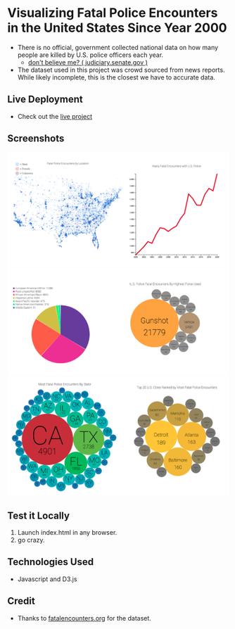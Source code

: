 # Visualizing Fatal Police Encounters in the United States Since Year 2000
- There is no official, government collected national data on how many people are killed by U.S. police officers each year.
  * [don't believe me? ( judiciary.senate.gov )](https://www.judiciary.senate.gov/download/blumenthal-record-sub-12914)
- The dataset used in this project was crowd sourced from news reports. While likely incomplete, this is the closest we have to accurate data.

## Live Deployment
  * Check out the [live project](https://www.jonathanewarner.com/police-fatal-encounters-visualization/)

## Screenshots
![screenshot 1](./images/screenshots/screenshot1.png)
![screenshot 2](./images/screenshots/screenshot2.png)
![screenshot 3](./images/screenshots/screenshot3.png)

## Test it Locally
  1. Launch index.html in any browser.
  2. go crazy.

## Technologies Used
  * Javascript and D3.js

## Credit
  * Thanks to [fatalencounters.org](https://www.fatalencounters.org) for the dataset.